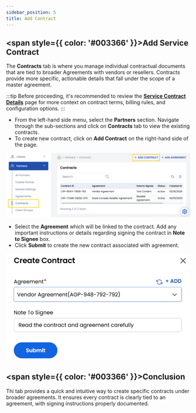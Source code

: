 ```yaml
---
sidebar_position: 5
title: Add Contract
---
```

## <span style={{ color: '#003366' }}>Add Service Contract</span>

The **Contracts** tab is where you manage individual contractual documents that are tied to broader Agreements with vendors or resellers. Contracts provide more specific, actionable details that fall under the scope of a master agreement. 

:::tip
Before proceeding, it's recommended to review the **[Service Contract Details](./Contracts.md)** page for more context on contract terms, billing rules, and configuration options.
:::

- From the left-hand side menu, select the **Partners** section. Navigate through the sub-sections and click on **Contracts** tab to view the existing contracts.
- To create new contract, click on **Add Contract** on the right-hand side of the page.

![Invite Client Details](images/contract_1.png)

- Select the **Agreement** which will be linked to the contract. Add any important instructions or details regarding signing the contract in **Note to Signee** box.
- Click **Submit** to create the new contract associated with agreement.

![Invite Client Details](images/contract_2.png)

## <span style={{ color: '#003366' }}>Conclusion</span>

Thi tab provides a quick and intuitive way to create specific contracts under broader agreements. It ensures every contract is clearly tied to an agreement, with signing instructions properly documented.
